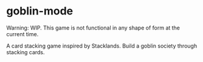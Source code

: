 # goblin-mode

Warning: WIP. This game is not functional in any shape of form at the current time.
 
A card stacking game inspired by Stacklands. Build a goblin society through stacking cards.
